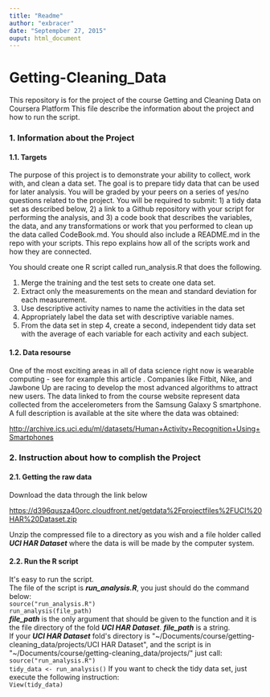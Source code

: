 ```yaml
---
title: "Readme"
author: "exbracer"
date: "Septempber 27, 2015"
ouput: html_document
---
```


# Getting-Cleaning_Data

This repository is for the project of the course Getting and Cleaning Data on Coursera Platform
This file describe the information about the project and how to run the script.



### 1. Information about the Project 
#### 1.1. Targets
The purpose of this project is to demonstrate your ability to collect, work with, and clean a data set. The goal is to prepare tidy data that can be used for later analysis. You will be graded by your peers on a series of yes/no questions related to the project. You will be required to submit: 1) a tidy data set as described below, 2) a link to a Github repository with your script for performing the analysis, and 3) a code book that describes the variables, the data, and any transformations or work that you performed to clean up the data called CodeBook.md. You should also include a README.md in the repo with your scripts. This repo explains how all of the scripts work and how they are connected. 

You should create one R script called run_analysis.R that does the following. 

1. Merge the training and the test sets to create one data set.
2. Extract only the measurements on the mean and standard deviation for each measurement.
3. Use descriptive activity names to name the activities in the data set
4. Appropriately label the data set with descriptive variable names.
5. From the data set in step 4, create a second, independent tidy data set with the average of each variable for each activity and each subject.

#### 1.2. Data resourse
One of the most exciting areas in all of data science right now is wearable computing - see for example this article . Companies like Fitbit, Nike, and Jawbone Up are racing to develop the most advanced algorithms to attract new users. The data linked to from the course website represent data collected from the accelerometers from the Samsung Galaxy S smartphone. A full description is available at the site where the data was obtained: 

http://archive.ics.uci.edu/ml/datasets/Human+Activity+Recognition+Using+Smartphones 

### 2. Instruction about how to complish the Project
#### 2.1. Getting the raw data
Download the data through the link below

https://d396qusza40orc.cloudfront.net/getdata%2Fprojectfiles%2FUCI%20HAR%20Dataset.zip 

Unzip the compressed file to a directory as you wish and a file holder called ***UCI HAR Dataset*** where the data is will be made by the computer system.
#### 2.2. Run the R script 
It's easy to run the script.  
The file of the script is ***run_analysis.R***, you just should do the command below:  
`source("run_analysis.R")`  
`run_analysis(file_path)`  
***file_path*** is the only argument that should be given to the function and it is the file directory of the fold ***UCI HAR Dataset***. ***file_path*** is a string.  
If your ***UCI HAR Dataset*** fold's directory is "~/Documents/course/getting-cleaning_data/projects/UCI HAR Dataset", and the script is in "~/Documents/course/getting-cleaning_data/projects/" just call:  
`source("run_analysis.R")`  
`tidy_data <- run_analysis()`
If you want to check the tidy data set, just execute the following instruction:  
`View(tidy_data)`


